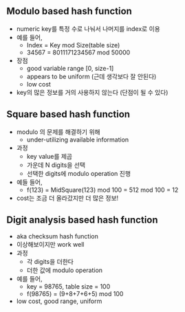 ## Modulo based hash function
- numeric key를 특정 수로 나눠서 나머지를 index로 이용
- 예를 들어,
    - Index = Key mod Size(table size)
    - 34567 = 8011171234567 mod 50000
- 장점
    - good variable range [0, size-1]
    - appears to be uniform (근데 생각보다 잘 안된다)
    - low cost
- key의 많은 정보를 거의 사용하지 않는다 (단점이 될 수 있다) 

## Square based hash function
- modulo 의 문제를 해결하기 위해
    - under-utilizing available information
- 과정
    - key value를 제곱
    - 가운데 N digits을 선택
    - 선택한 digits에 modulo operation 진행
- 예들 들어,
    - f(123) = MidSquare(123) mod 100 = 512 mod 100 = 12
- cost는 조금 더 올라갔지만 더 많은 정보!

## Digit analysis based hash function
- aka checksum hash function
- 이상해보이지만 work well
- 과정
    - 각 digits을 더한다
    - 더한 값에 modulo operation
- 예를 들어,
    - key = 98765, table size = 100
    - f(98765) = (9+8+7+6+5) mod 100
- low cost, good range, uniform